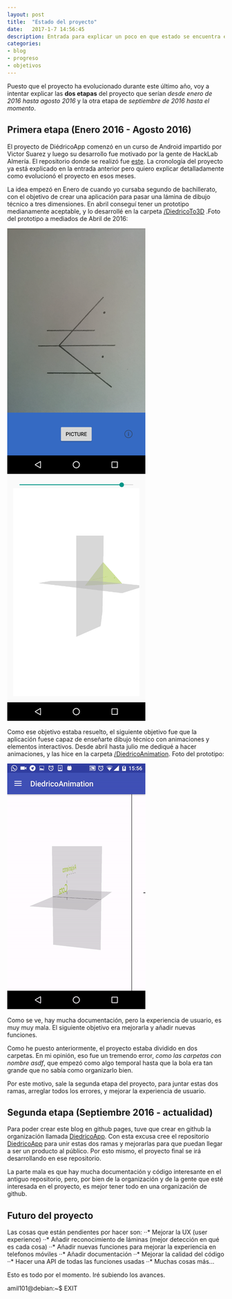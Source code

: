 ```yaml
---
layout: post
title:  "Estado del proyecto"
date:   2017-1-7 14:56:45
description: Entrada para explicar un poco en que estado se encuentra el proyecto y los objetivos para los próximos meses
categories:
- blog
- progreso
- objetivos
---
```


Puesto que el proyecto ha evolucionado durante este último año, voy a intentar explicar las **dos etapas** del proyecto que serían *desde enero de 2016 hasta agosto 2016* y la otra etapa de *septiembre de 2016 hasta el momento*.

## Primera etapa (Enero 2016 - Agosto 2016)
El proyecto de DiédricoApp comenzó en un curso de Android impartido por Victor Suarez y luego su desarrollo fue motivado por la gente de HackLab Almería. El repositorio donde se realizó fue [este](https://github.com/acien101/DiedricoApp). La cronología del proyecto ya está explicado en la entrada anterior pero quiero explicar detalladamente como evolucionó el proyecto en esos meses.

La idea empezó en Enero de cuando yo cursaba segundo de bachillerato, con el objetivo de crear una aplicación para pasar una lámina de dibujo técnico a tres dimensiones. En abril conseguí tener un prototipo medianamente aceptable, y lo desarrollé en la carpeta [/DiedricoTo3D](https://github.com/acien101/DiedricoApp/tree/master/DiedricoTo3D) .Foto del prototipo a mediados de Abril de 2016:  

![DiedricoApp en Abril 2016](../images/todo.png)
![DiedricoApp en Abril 2016](../images/todo3D.png)

Como ese objetivo estaba resuelto, el siguiente objetivo fue que la aplicación fuese capaz de enseñarte dibujo técnico con animaciones y elementos interactivos. Desde abril hasta julio me dediqué a hacer animaciones, y las hice en la carpeta [/DiedricoAnimation](https://github.com/acien101/DiedricoApp/tree/master/DiedricoAnimation). Foto del prototipo:  

![DiedricoApp en Agosto 2016](../images/diedricoAppAgosto.gif)

Como se ve, hay mucha documentación, pero la experiencia de usuario, es muy muy mala. El siguiente objetivo era mejorarla y añadir nuevas funciones.

Como he puesto anteriormente, el proyecto estaba dividido en dos carpetas. En mi opinión, eso fue un tremendo error, *como las carpetas con nombre asdf*, que empezó como algo temporal hasta que la bola era tan grande que no sabía como organizarlo bien.

Por este motivo, sale la segunda etapa del proyecto, para juntar estas dos ramas, arreglar todos los errores, y mejorar la experiencia de usuario.

## Segunda etapa (Septiembre 2016 - actualidad)
Para poder crear este blog en github pages, tuve que crear en github la organización llamada [DiedricoApp](https://github.com/DiedricoApp). Con esta excusa cree el repositorio [DiedricoApp](https://github.com/DiedricoApp/DiedricoApp) para unir estas dos ramas y mejorarlas para que puedan llegar a ser un producto al público. Por esto mismo, el proyecto final se irá desarrollando en ese repositorio.

La parte mala es que hay mucha documentación y código interesante en el antiguo repositorio, pero, por bien de la organización y de la gente que esté interesada en el proyecto, es mejor tener todo en una organización de github.

## Futuro del proyecto
Las cosas que están pendientes por hacer son:
··* Mejorar la UX (user experience)
··* Añadir reconocimiento de láminas (mejor detección en qué es cada cosa)
··* Añadir nuevas funciones para mejorar la experiencia en telefonos móviles
··* Añadir documentación
··* Mejorar la calidad del código
··* Hacer una API de todas las funciones usadas
··* Muchas cosas más...

Esto es todo por el momento. Iré subiendo los avances.  

amil101@debian:~$ EXIT
